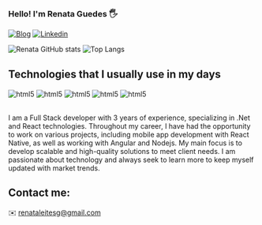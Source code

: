 ### Hello! I'm Renata Guedes 🖐️

[![Blog](https://img.shields.io/website?label=renatadev.com&style=for-the-badge&url=https://inkedin.com/in/renata-guedes-dev)](renatadev.com)
[![Linkedin](https://img.shields.io/badge/LinkedIn-0077B5?style=for-the-badge&logo=linkedin&logoColor=white)](www.linkedin.com/in/renata-guedes-dev)

![Renata GitHub stats](https://github-readme-stats.vercel.app/api?username=renataleite&show_icons=true&theme=radical&hide_rank=true)
![Top Langs](https://github-readme-stats.vercel.app/api/top-langs/?username=renataleite&hide_progress=true)

## Technologies that I usually use in my days

<div style="display: inline_block">
    <img align="center" alt="html5" src="https://img.shields.io/badge/.NET-5C2D91?style=for-the-badge&logo=.net&logoColor=white">
    <img align="center" alt="html5" src="https://img.shields.io/badge/C%23-239120?style=for-the-badge&logo=c-sharp&logoColor=white">
    <img align="center" alt="html5" src="https://img.shields.io/badge/React-20232A?style=for-the-badge&logo=react&logoColor=61DAFB">
    <img align="center" alt="html5" src="https://img.shields.io/badge/TypeScript-007ACC?style=for-the-badge&logo=typescript&logoColor=white">
    <img align="center" alt="html5" src="https://img.shields.io/badge/JavaScript-F7DF1E?style=for-the-badge&logo=javascript&logoColor=black">
</div></br>

I am a Full Stack developer with 3 years of experience, specializing in .Net and React technologies. Throughout my career, I have had the opportunity to work on various projects, including mobile app development with React Native, as well as working with Angular and Nodejs. My main focus is to develop scalable and high-quality solutions to meet client needs. I am passionate about technology and always seek to learn more to keep myself updated with market trends.

## Contact me:

✉️ renataleitesg@gmail.com
